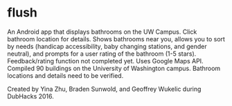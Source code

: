 # flush
An Android app that displays bathrooms on the UW Campus. Click bathroom location for details.
Shows bathrooms near you, allows you to sort by needs (handicap accessibility, baby changing stations, and gender neutral), and prompts for a user rating of the bathroom (1-5 stars).
Feedback/rating function not completed yet.
Uses Google Maps API. 
Compiled 90 buildings on the University of Washington campus. 
Bathroom locations and details need to be verified. 

Created by Yina Zhu, Braden Sunwold, and Geoffrey Wukelic during DubHacks 2016.
